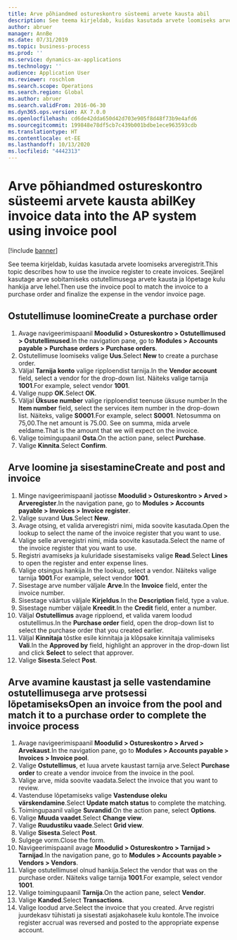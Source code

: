 ```yaml
---
title: Arve põhiandmed ostureskontro süsteemi arvete kausta abil
description: See teema kirjeldab, kuidas kasutada arvete loomiseks arveregistrit.
author: abruer
manager: AnnBe
ms.date: 07/31/2019
ms.topic: business-process
ms.prod: ''
ms.service: dynamics-ax-applications
ms.technology: ''
audience: Application User
ms.reviewer: roschlom
ms.search.scope: Operations
ms.search.region: Global
ms.author: abruer
ms.search.validFrom: 2016-06-30
ms.dyn365.ops.version: AX 7.0.0
ms.openlocfilehash: cd6de42dda650d42d703e905f8d48f73b9e4afd6
ms.sourcegitcommit: 199848e78df5cb7c439b001bdbe1ece963593cdb
ms.translationtype: HT
ms.contentlocale: et-EE
ms.lasthandoff: 10/13/2020
ms.locfileid: "4442313"
---
```

# <a name="key-invoice-data-into-the-ap-system-using-invoice-pool"></a><span data-ttu-id="c9c34-103">Arve põhiandmed ostureskontro süsteemi arvete kausta abil</span><span class="sxs-lookup"><span data-stu-id="c9c34-103">Key invoice data into the AP system using invoice pool</span></span>

[!include [banner](../../includes/banner.md)]

<span data-ttu-id="c9c34-104">See teema kirjeldab, kuidas kasutada arvete loomiseks arveregistrit.</span><span class="sxs-lookup"><span data-stu-id="c9c34-104">This topic describes how to use the invoice register to create invoices.</span></span> <span data-ttu-id="c9c34-105">Seejärel kasutage arve sobitamiseks ostutellimusega arvete kausta ja lõpetage kulu hankija arve lehel.</span><span class="sxs-lookup"><span data-stu-id="c9c34-105">Then use the invoice pool to match the invoice to a purchase order and finalize the expense in the vendor invoice page.</span></span>


## <a name="create-a-purchase-order"></a><span data-ttu-id="c9c34-106">Ostutellimuse loomine</span><span class="sxs-lookup"><span data-stu-id="c9c34-106">Create a purchase order</span></span>
1. <span data-ttu-id="c9c34-107">Avage navigeerimispaanil **Moodulid > Ostureskontro > Ostutellimused > Ostutellimused**.</span><span class="sxs-lookup"><span data-stu-id="c9c34-107">In the navigation pane, go to **Modules > Accounts payable > Purchase orders > Purchase orders**.</span></span>
2. <span data-ttu-id="c9c34-108">Ostutellimuse loomiseks valige **Uus**.</span><span class="sxs-lookup"><span data-stu-id="c9c34-108">Select **New** to create a purchase order.</span></span>
3. <span data-ttu-id="c9c34-109">Väljal **Tarnija konto** valige ripploendist tarnija.</span><span class="sxs-lookup"><span data-stu-id="c9c34-109">In the **Vendor account** field, select a vendor for the drop-down list.</span></span> <span data-ttu-id="c9c34-110">Näiteks valige tarnija **1001**.</span><span class="sxs-lookup"><span data-stu-id="c9c34-110">For example, select vendor **1001**.</span></span>
4. <span data-ttu-id="c9c34-111">Valige nupp **OK**.</span><span class="sxs-lookup"><span data-stu-id="c9c34-111">Select **OK**.</span></span>
5. <span data-ttu-id="c9c34-112">Väljal **Üksuse number** valige ripploendist teenuse üksuse number.</span><span class="sxs-lookup"><span data-stu-id="c9c34-112">In the **Item number** field, select the services item number in the drop-down list.</span></span> <span data-ttu-id="c9c34-113">Näiteks, valige **S0001**.</span><span class="sxs-lookup"><span data-stu-id="c9c34-113">For example, select **S0001**.</span></span> <span data-ttu-id="c9c34-114">Netosumma on 75,00.</span><span class="sxs-lookup"><span data-stu-id="c9c34-114">The net amount is 75.00.</span></span>  <span data-ttu-id="c9c34-115">See on summa, mida arvele eeldame.</span><span class="sxs-lookup"><span data-stu-id="c9c34-115">That is the amount that we will expect on the invoice.</span></span>  
6. <span data-ttu-id="c9c34-116">Valige toimingupaanil **Osta**.</span><span class="sxs-lookup"><span data-stu-id="c9c34-116">On the action pane, select **Purchase**.</span></span>
7. <span data-ttu-id="c9c34-117">Valige **Kinnita**.</span><span class="sxs-lookup"><span data-stu-id="c9c34-117">Select **Confirm**.</span></span>

## <a name="create-and-post-and-invoice"></a><span data-ttu-id="c9c34-118">Arve loomine ja sisestamine</span><span class="sxs-lookup"><span data-stu-id="c9c34-118">Create and post and invoice</span></span>
1. <span data-ttu-id="c9c34-119">Minge navigeerimispaanil jaotisse **Moodulid > Ostureskontro > Arved > Arveregister**.</span><span class="sxs-lookup"><span data-stu-id="c9c34-119">In the navigation pane, go to **Modules > Accounts payable > Invoices > Invoice register**.</span></span>
2. <span data-ttu-id="c9c34-120">Valige suvand **Uus**.</span><span class="sxs-lookup"><span data-stu-id="c9c34-120">Select **New**.</span></span>
3. <span data-ttu-id="c9c34-121">Avage otsing, et valida arveregistri nimi, mida soovite kasutada.</span><span class="sxs-lookup"><span data-stu-id="c9c34-121">Open the lookup to select the name of the invoice register that you want to use.</span></span>
4. <span data-ttu-id="c9c34-122">Valige selle arveregistri nimi, mida soovite kasutada.</span><span class="sxs-lookup"><span data-stu-id="c9c34-122">Select the name of the invoice register that you want to use.</span></span>
5. <span data-ttu-id="c9c34-123">Registri avamiseks ja kuluridade sisestamiseks valige **Read**.</span><span class="sxs-lookup"><span data-stu-id="c9c34-123">Select **Lines** to open the register and enter expense lines.</span></span>
6. <span data-ttu-id="c9c34-124">Valige otsingus hankija.</span><span class="sxs-lookup"><span data-stu-id="c9c34-124">In the lookup, select a vendor.</span></span> <span data-ttu-id="c9c34-125">Näiteks valige tarnija **1001**.</span><span class="sxs-lookup"><span data-stu-id="c9c34-125">For example, select vendor **1001**.</span></span>
7. <span data-ttu-id="c9c34-126">Sisestage arve number väljale **Arve**.</span><span class="sxs-lookup"><span data-stu-id="c9c34-126">In the **Invoice** field, enter the invoice number.</span></span>
8. <span data-ttu-id="c9c34-127">Sisestage väärtus väljale **Kirjeldus**.</span><span class="sxs-lookup"><span data-stu-id="c9c34-127">In the **Description** field, type a value.</span></span>
9. <span data-ttu-id="c9c34-128">Sisestage number väljale **Kreedit**.</span><span class="sxs-lookup"><span data-stu-id="c9c34-128">In the **Credit** field, enter a number.</span></span>
10. <span data-ttu-id="c9c34-129">Väljal **Ostutellimus** avage ripploend, et valida varem loodud ostutellimus.</span><span class="sxs-lookup"><span data-stu-id="c9c34-129">In the **Purchase order** field, open the drop-down list to select the purchase order that you created earlier.</span></span>
11. <span data-ttu-id="c9c34-130">Väljal **Kinnitaja** tõstke esile kinnitaja ja klõpsake kinnitaja valimiseks **Vali**.</span><span class="sxs-lookup"><span data-stu-id="c9c34-130">In the **Approved by** field, highlight an approver in the drop-down list and click **Select** to select that approver.</span></span>
12. <span data-ttu-id="c9c34-131">Valige **Sisesta**.</span><span class="sxs-lookup"><span data-stu-id="c9c34-131">Select **Post**.</span></span>

## <a name="open-an-invoice-from-the-pool-and-match-it-to-a-purchase-order-to-complete-the-invoice-process"></a><span data-ttu-id="c9c34-132">Arve avamine kaustast ja selle vastendamine ostutellimusega arve protsessi lõpetamiseks</span><span class="sxs-lookup"><span data-stu-id="c9c34-132">Open an invoice from the pool and match it to a purchase order to complete the invoice process</span></span>
1. <span data-ttu-id="c9c34-133">Avage navigeerimispaanil **Moodulid > Ostureskontro > Arved > Arvekaust**.</span><span class="sxs-lookup"><span data-stu-id="c9c34-133">In the navigation pane, go to **Modules > Accounts payable > Invoices > Invoice pool**.</span></span>
2. <span data-ttu-id="c9c34-134">Valige **Ostutellimus**, et luua arvete kaustast tarnija arve.</span><span class="sxs-lookup"><span data-stu-id="c9c34-134">Select **Purchase order** to create a vendor invoice from the invoice in the pool.</span></span>
3. <span data-ttu-id="c9c34-135">Valige arve, mida soovite vaadata.</span><span class="sxs-lookup"><span data-stu-id="c9c34-135">Select the invoice that you want to review.</span></span>
4. <span data-ttu-id="c9c34-136">Vastenduse lõpetamiseks valige **Vastenduse oleku värskendamine**.</span><span class="sxs-lookup"><span data-stu-id="c9c34-136">Select **Update match status** to complete the matching.</span></span>
5. <span data-ttu-id="c9c34-137">Toimingupaanil valige **Suvandid**.</span><span class="sxs-lookup"><span data-stu-id="c9c34-137">On the action pane, select **Options**.</span></span>
6. <span data-ttu-id="c9c34-138">Valige **Muuda vaadet**.</span><span class="sxs-lookup"><span data-stu-id="c9c34-138">Select **Change view**.</span></span>
7. <span data-ttu-id="c9c34-139">Valige **Ruudustiku vaade**.</span><span class="sxs-lookup"><span data-stu-id="c9c34-139">Select **Grid view**.</span></span>
8. <span data-ttu-id="c9c34-140">Valige **Sisesta**.</span><span class="sxs-lookup"><span data-stu-id="c9c34-140">Select **Post**.</span></span>
9. <span data-ttu-id="c9c34-141">Sulgege vorm.</span><span class="sxs-lookup"><span data-stu-id="c9c34-141">Close the form.</span></span>
10. <span data-ttu-id="c9c34-142">Navigeerimispaanil avage **Moodulid > Ostureskontro > Tarnijad > Tarnijad**.</span><span class="sxs-lookup"><span data-stu-id="c9c34-142">In the navigation pane, go to **Modules > Accounts payable > Vendors > Vendors**.</span></span>
11. <span data-ttu-id="c9c34-143">Valige ostutellimusel olnud hankija.</span><span class="sxs-lookup"><span data-stu-id="c9c34-143">Select the vendor that was on the purchase order.</span></span> <span data-ttu-id="c9c34-144">Näiteks valige tarnija **1001**.</span><span class="sxs-lookup"><span data-stu-id="c9c34-144">For example, select vendor **1001**.</span></span>
12. <span data-ttu-id="c9c34-145">Valige toimingupaanil **Tarnija**.</span><span class="sxs-lookup"><span data-stu-id="c9c34-145">On the action pane, select **Vendor**.</span></span>
13. <span data-ttu-id="c9c34-146">Valige **Kanded**.</span><span class="sxs-lookup"><span data-stu-id="c9c34-146">Select **Transactions**.</span></span>
14. <span data-ttu-id="c9c34-147">Valige loodud arve.</span><span class="sxs-lookup"><span data-stu-id="c9c34-147">Select the invoice that you created.</span></span> <span data-ttu-id="c9c34-148">Arve registri juurdekasv tühistati ja sisestati asjakohasele kulu kontole.</span><span class="sxs-lookup"><span data-stu-id="c9c34-148">The invoice register accrual was reversed and posted to the appropriate expense account.</span></span>  

